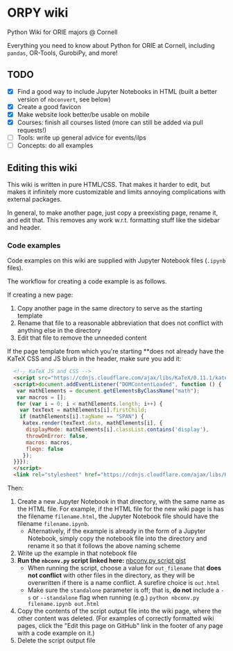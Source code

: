 # ORPY wiki
Python Wiki for ORIE majors @ Cornell

Everything you need to know about Python for ORIE at Cornell, including `pandas`, OR-Tools, GurobiPy, and more!

## TODO

 - [x] Find a good way to include Jupyter Notebooks in HTML (built a better version of `nbconvert`, see below)
 - [x] Create a good favicon 
 - [x] Make website look better/be usable on mobile
 - [x] Courses: finish all courses listed (more can still be added via pull requests!)
 - [ ] Tools: write up general advice for events/ilps
 - [ ] Concepts: do all examples

## Editing this wiki

This wiki is written in pure HTML/CSS. That makes it harder to edit, but makes it infinitely more customizable and limits annoying complications with external packages.

In general, to make another page, just copy a preexisting page, rename it, and edit that. This removes any work w.r.t. formatting stuff like the sidebar and header.

### Code examples

Code examples on this wiki are supplied with Jupyter Notebook files (`.ipynb` files). 

The workflow for creating a code example is as follows.

If creating a new page:

1. Copy another page in the same directory to serve as the starting template
2. Rename that file to a reasonable abbreviation that does not conflict with anything else in the directory
3. Edit that file to remove the unneeded content

If the page template from which you're starting **does not already have the KaTeX CSS and JS blurb in the header, make sure you add it:

```html
  <!-- KaTeX JS and CSS -->
  <script src="https://cdnjs.cloudflare.com/ajax/libs/KaTeX/0.11.1/katex.min.js"></script>
  <script>document.addEventListener("DOMContentLoaded", function () {
   var mathElements = document.getElementsByClassName("math");
   var macros = [];
   for (var i = 0; i < mathElements.length; i++) {
    var texText = mathElements[i].firstChild;
    if (mathElements[i].tagName == "SPAN") {
     katex.render(texText.data, mathElements[i], {
      displayMode: mathElements[i].classList.contains('display'),
      throwOnError: false,
      macros: macros,
      fleqn: false
     });
  }}});
  </script>
  <link rel="stylesheet" href="https://cdnjs.cloudflare.com/ajax/libs/KaTeX/0.11.1/katex.min.css" />
```
 
Then:

1. Create a new Jupyter Notebook in that directory, with the same name as the HTML file. For example, if the HTML file for the new wiki page is has the filename `filename.html`, the Jupyter Notebook file should have the filename `filename.ipynb`.
   - Alternatively, if the example is already in the form of a Jupyter Notebook, simply copy the notebook file into the directory and rename it so that it follows the above naming scheme
2. Write up the example in that notebook file
3. **Run the `nbconv.py` script linked here:** [nbconv.py script gist](https://gist.github.com/benrosenberg/66b02e9842b6082101d97e5cec344e05) 
   - When running the script, choose a value for `out_filename` that **does not conflict** with other files in the directory, as they will be overwritten if there is a name conflict. A surefire choice is `out.html`
   - Make sure the `standalone` parameter is off; that is, **do not** include a `-s` or `--standalone` flag when running (e.g.) `python nbconv.py filename.ipynb out.html`
4. Copy the contents of the script output file into the wiki page, where the other content was deleted. (For examples of correctly formatted wiki pages, click the "Edit this page on GitHub" link in the footer of any page with a code example on it.)
5. Delete the script output file


